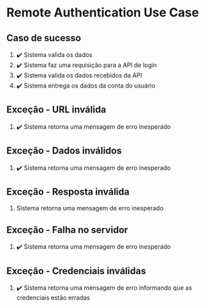 # Remote Authentication Use Case

## Caso de sucesso
1. ✔️ Sistema valida os dados
2. ✔️ Sistema faz uma requisição para a API de login
3. ✔️ Sistema valida os dados recebidos da API
4. ✔️ Sistema entrega os dados da conta do usuário

## Exceção - URL inválida
1. ✔️ Sistema retorna uma mensagem de erro inesperado


## Exceção - Dados inválidos
1. ✔️ Sistema retorna uma mensagem de erro inesperado

## Exceção - Resposta inválida
1. Sistema retorna uma mensagem de erro inesperado

## Exceção - Falha no servidor
1. ✔️ Sistema retorna uma mensagem de erro inesperado

## Exceção - Credenciais inválidas
1. ✔️ Sistema retorna uma mensagem de erro informando que as credenciais estão erradas